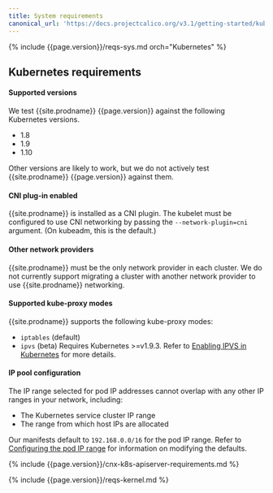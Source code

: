 ```yaml
---
title: System requirements
canonical_url: 'https://docs.projectcalico.org/v3.1/getting-started/kubernetes/requirements'
---
```


{% include {{page.version}}/reqs-sys.md orch="Kubernetes" %}

## Kubernetes requirements

#### Supported versions

We test {{site.prodname}} {{page.version}} against the following Kubernetes versions.
- 1.8
- 1.9
- 1.10

Other versions are likely to work, but we do not actively test {{site.prodname}} 
{{page.version}} against them.

#### CNI plug-in enabled

{{site.prodname}} is installed as a CNI plugin. The kubelet must be configured 
to use CNI networking by passing the `--network-plugin=cni` argument. (On 
kubeadm, this is the default.)

#### Other network providers

{{site.prodname}} must be the only network provider in each cluster. We do
not currently support migrating a cluster with another network provider to 
use {{site.prodname}} networking.
  
#### Supported kube-proxy modes

{{site.prodname}} supports the following kube-proxy modes:
- `iptables` (default)
- `ipvs` (beta) Requires Kubernetes >=v1.9.3. Refer to 
  [Enabling IPVS in Kubernetes](../../usage/enabling-ipvs) for more details.

#### IP pool configuration

The IP range selected for pod IP addresses cannot overlap with any other 
IP ranges in your network, including:

- The Kubernetes service cluster IP range
- The range from which host IPs are allocated 

Our manifests default to `192.168.0.0/16` for the pod IP range. Refer to 
[Configuring the pod IP range](./installation/config-options#configuring-the-pod-ip-range)
for information on modifying the defaults.

{% include {{page.version}}/cnx-k8s-apiserver-requirements.md %}

{% include {{page.version}}/reqs-kernel.md %}